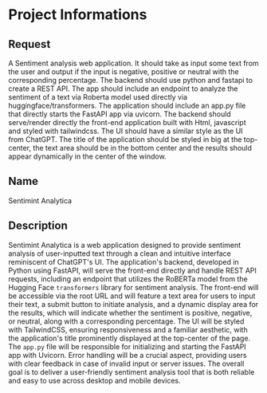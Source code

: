 # Project Informations

## Request
A Sentiment analysis web application. It should take as input some text from the user and output if the input is negative, positive or neutral with the corresponding percentage. The backend should use python and fastapi to create a REST API. The app should include an endpoint to analyze the sentiment of a text via Roberta model used directly via huggingface/transformers. The application should include an app.py file that directly starts the FastAPI app via uvicorn. The backend should serve/render directly the front-end application built with Html, javascript and styled with tailwindcss. The UI should have a similar style as the UI from ChatGPT. The title of the application should be styled in big at the top-center, the text area should be in the bottom center and the results should appear dynamically in the center of the window.

## Name
Sentimint Analytica

## Description
Sentimint Analytica is a web application designed to provide sentiment analysis of user-inputted text through a clean and intuitive interface reminiscent of ChatGPT's UI. The application's backend, developed in Python using FastAPI, will serve the front-end directly and handle REST API requests, including an endpoint that utilizes the RoBERTa model from the Hugging Face `transformers` library for sentiment analysis. The front-end will be accessible via the root URL and will feature a text area for users to input their text, a submit button to initiate analysis, and a dynamic display area for the results, which will indicate whether the sentiment is positive, negative, or neutral, along with a corresponding percentage. The UI will be styled with TailwindCSS, ensuring responsiveness and a familiar aesthetic, with the application's title prominently displayed at the top-center of the page. The `app.py` file will be responsible for initializing and starting the FastAPI app with Uvicorn. Error handling will be a crucial aspect, providing users with clear feedback in case of invalid input or server issues. The overall goal is to deliver a user-friendly sentiment analysis tool that is both reliable and easy to use across desktop and mobile devices.

